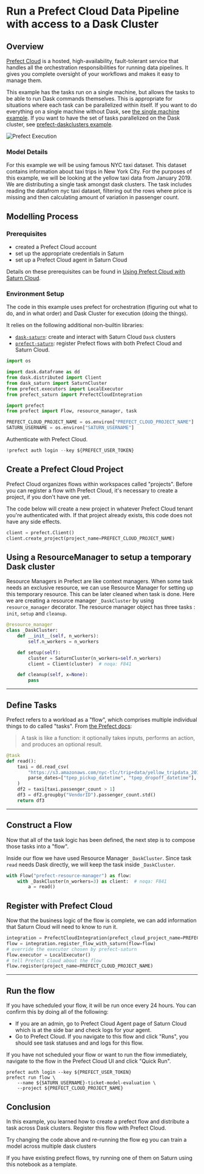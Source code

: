 # Run a Prefect Cloud Data Pipeline with access to a Dask Cluster



## Overview
[Prefect Cloud](https://www.prefect.io/cloud/) is a hosted, high-availability, fault-tolerant service that handles all the orchestration responsibilities for running data pipelines. It gives you complete oversight of your workflows and makes it easy to manage them.

This example has the tasks run on a single machine, but allows the tasks to be able to run Dask commands themselves. This is appropriate for situations where each task can be parallelized within itself. If you want to do everything on a single machine without Dask, see [the single machine example](<docs/Examples/python/Prefect/qs-01-prefect-singlenode.md>). If you want to have the set of tasks parallelized on the Dask cluster, see [prefect-daskclusters example](<docs/Examples/python/Prefect/qs-02-prefect-daskclusters.md>).

![Prefect Execution](https://saturn-public-assets.s3.us-east-2.amazonaws.com/example-resources/prefect_execute.png "doc-image")


### Model Details
For this example we will be using famous NYC taxi dataset. This dataset contains information about taxi trips in New York City. For the purposes of this example, we will be looking at the yellow taxi data from January 2019. We are distributing a single task amongst dask clusters. The task includes reading the datafrom nyc taxi dataset, filtering out the rows where price is missing and then calculating amount of variation in passenger count.  

## Modelling Process

### Prerequisites
* created a Prefect Cloud account
* set up the appropriate credentials in Saturn
* set up a Prefect Cloud agent in Saturn Cloud

Details on these prerequisites can be found in [Using Prefect Cloud with Saturn Cloud](https://saturncloud.io/docs/using-saturn-cloud/prefect_cloud/).

### Environment Setup

The code in this example uses prefect for orchestration (figuring out what to do, and in what order) and Dask Cluster for execution (doing the things).

It relies on the following additional non-builtin libraries:

* [`dask-saturn`](https://github.com/saturncloud/dask-saturn): create and interact with Saturn Cloud `Dask` clusters
* [`prefect-saturn`](https://github.com/saturncloud/prefect-saturn): register Prefect flows with both Prefect Cloud and  Saturn Cloud.



```python
import os

import dask.dataframe as dd
from dask.distributed import Client
from dask_saturn import SaturnCluster
from prefect.executors import LocalExecutor
from prefect_saturn import PrefectCloudIntegration

import prefect
from prefect import Flow, resource_manager, task

PREFECT_CLOUD_PROJECT_NAME = os.environ["PREFECT_CLOUD_PROJECT_NAME"]
SATURN_USERNAME = os.environ["SATURN_USERNAME"]
```

Authenticate with Prefect Cloud.


```python
!prefect auth login --key ${PREFECT_USER_TOKEN}
```

## Create a Prefect Cloud Project

Prefect Cloud organizes flows within workspaces called "projects". Before you can register a flow with Prefect Cloud, it's necessary to create a project, if you don't have one yet.

The code below will create a new project in whatever Prefect Cloud tenant you're authenticated with. If that project already exists, this code does not have any side effects.


```python
client = prefect.Client()
client.create_project(project_name=PREFECT_CLOUD_PROJECT_NAME)
```

## Using a ResourceManager to setup a temporary Dask cluster

Resource Managers in Prefect are like context managers. When some task needs an exclusive resource, we can use Resource Manager for setting up this temporary resource. This can be later cleaned when task is done.
Here we are creating a resource manager `_DaskCluster` by using `resource_manager` decorator. The resource manager object has three tasks : `init`, `setup` and `cleanup`. 


```python
@resource_manager
class _DaskCluster:
    def __init__(self, n_workers):
        self.n_workers = n_workers

    def setup(self):
        cluster = SaturnCluster(n_workers=self.n_workers)
        client = Client(cluster)  # noqa: F841

    def cleanup(self, x=None):
        pass
```

<hr>

## Define Tasks

Prefect refers to a workload as a "flow", which comprises multiple individual things to do called "tasks". From [the Prefect docs](https://docs.prefect.io/core/concepts/tasks.html):

> A task is like a function: it optionally takes inputs, performs an action, and produces an optional result.




```python
@task
def read():
    taxi = dd.read_csv(
        "https://s3.amazonaws.com/nyc-tlc/trip+data/yellow_tripdata_2019-01.csv",
        parse_dates=["tpep_pickup_datetime", "tpep_dropoff_datetime"],
    )
    df2 = taxi[taxi.passenger_count > 1]
    df3 = df2.groupby("VendorID").passenger_count.std()
    return df3
```

<hr>

## Construct a Flow

Now that all of the task logic has been defined, the next step is to compose those tasks into a "flow".

Inside our flow we have used Resource Manager `_DaskCluster`. Since task `read` needs Dask directly, we will keep the task inside `_DaskCluster`. 


```python
with Flow("prefect-resource-manager") as flow:
    with _DaskCluster(n_workers=3) as client:  # noqa: F841
        a = read()
```

## Register with Prefect Cloud


Now that the business logic of the flow is complete, we can add information that Saturn Cloud will need to know to run it.


```python
integration = PrefectCloudIntegration(prefect_cloud_project_name=PREFECT_CLOUD_PROJECT_NAME)
flow = integration.register_flow_with_saturn(flow=flow)
# override the executor chosen by prefect-saturn
flow.executor = LocalExecutor()
# tell Prefect Cloud about the flow
flow.register(project_name=PREFECT_CLOUD_PROJECT_NAME)
```

<hr>

## Run the flow

If you have scheduled your flow, it will be run once every 24 hours. You can confirm this by doing all of the following:

* If you are an admin, go to Prefect Cloud Agent page of Saturn Cloud which is at the side bar and check logs for your agent.
* Go to Prefect Cloud. If you navigate to this flow and click "Runs", you should see task statuses and and logs for this flow.

If you have not scheduled your flow or want to run the flow immediately, navigate to the flow in the Prefect Cloud UI and click "Quick Run".

```shell
prefect auth login --key ${PREFECT_USER_TOKEN}
prefect run flow \
    --name ${SATURN_USERNAME}-ticket-model-evaluation \
    --project ${PREFECT_CLOUD_PROJECT_NAME}
```



## Conclusion

In this example, you learned how to create a prefect flow and distribute a task across Dask clusters. Register this flow with Prefect Cloud.

Try changing the code above and re-running the flow eg you can train a model across multiple dask clusters

If you have existing prefect flows, try running one of them on Saturn using this notebook as a template.


